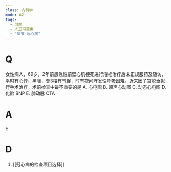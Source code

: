 ```yaml
---
class: 内科学
mode: A2
tags:
  - 习题
  - 人卫习题集
  - "章节-冠心病"
---
```


# Q
女性病人，69岁，2年前患急性前壁心肌梗死进行溶栓治疗后未正规服药及随访，平时有心悸、黑矇，登3楼有气促，时有夜间阵发性呼吸困难。近来因子宫脱垂拟行手术治疗，术前检查中最不重要的是
A. 心电图 
B. 超声心动图 
C. 动态心电图
D. 化验 BNP 
E. 肺动脉 CTA
# A
E
# D
1. [[冠心病的检查项目选择]]